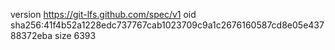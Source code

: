 version https://git-lfs.github.com/spec/v1
oid sha256:41f4b52a1228edc737767cab1023709c9a1c2676160587cd8e05e43788372eba
size 6393

